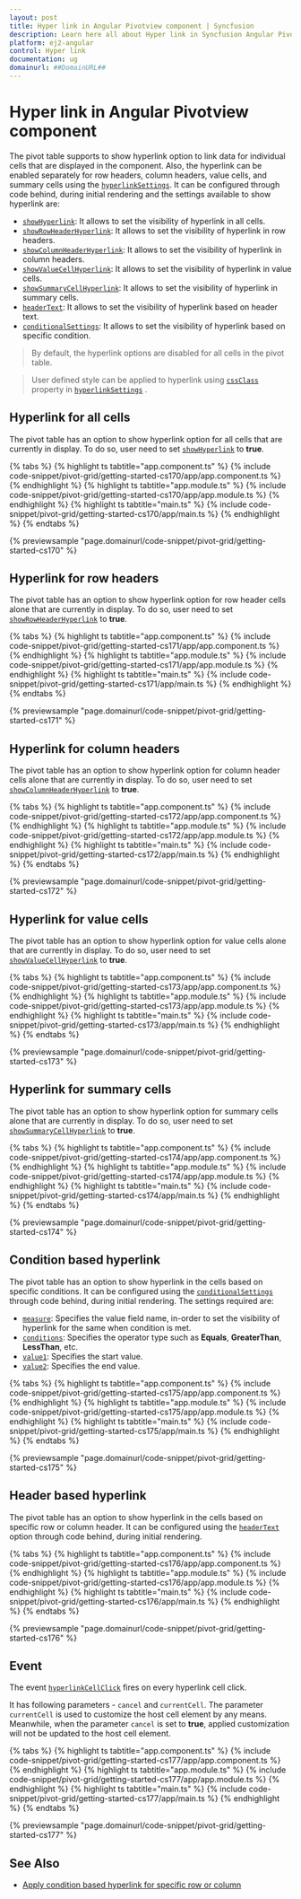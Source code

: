 ```yaml
---
layout: post
title: Hyper link in Angular Pivotview component | Syncfusion
description: Learn here all about Hyper link in Syncfusion Angular Pivotview component of Syncfusion Essential JS 2 and more.
platform: ej2-angular
control: Hyper link 
documentation: ug
domainurl: ##DomainURL##
---
```


# Hyper link in Angular Pivotview component

The pivot table supports to show hyperlink option to link data for individual cells that are displayed in the component. Also, the hyperlink can be enabled separately for row headers, column headers, value cells, and summary cells using the [`hyperlinkSettings`](https://ej2.syncfusion.com/angular/documentation/api/pivotview/hyperlinkSettings/). It can be configured through code behind, during initial rendering and the settings available to show hyperlink are:

* [`showHyperlink`](https://ej2.syncfusion.com/angular/documentation/api/pivotview/hyperlinkSettings/#showhyperlink): It allows to set the visibility of hyperlink in all cells.
* [`showRowHeaderHyperlink`](https://ej2.syncfusion.com/angular/documentation/api/pivotview/hyperlinkSettings/#showrowheaderhyperlink): It allows to set the visibility of hyperlink in row headers.
* [`showColumnHeaderHyperlink`](https://ej2.syncfusion.com/angular/documentation/api/pivotview/hyperlinkSettings/#showcolumnheaderhyperlink): It allows to set the visibility of hyperlink in column headers.
* [`showValueCellHyperlink`](https://ej2.syncfusion.com/angular/documentation/api/pivotview/hyperlinkSettings/#showvaluecellhyperlink): It allows to set the visibility of hyperlink in value cells.
* [`showSummaryCellHyperlink`](https://ej2.syncfusion.com/angular/documentation/api/pivotview/hyperlinkSettings/#showsummarycellhyperlink): It allows to set the visibility of hyperlink in summary cells.
* [`headerText`](https://ej2.syncfusion.com/angular/documentation/api/pivotview/hyperlinkSettings/#headertext): It allows to set the visibility of hyperlink based on header text.
* [`conditionalSettings`](https://ej2.syncfusion.com/angular/documentation/api/pivotview/hyperlinkSettings/#conditionalsettings): It allows to set the visibility of hyperlink based on specific condition.
<!-- markdownlint-disable MD028 -->
> By default, the hyperlink options are disabled for all cells in the pivot table.

> User defined style can be applied to hyperlink using [`cssClass`](https://ej2.syncfusion.com/angular/documentation/api/pivotview/hyperlinkSettings/#cssclass) property in [`hyperlinkSettings`](https://ej2.syncfusion.com/angular/documentation/api/pivotview/hyperlinkSettings/) .

## Hyperlink for all cells

The pivot table has an option to show hyperlink option for all cells that are currently in display. To do so, user need to set [`showHyperlink`](https://ej2.syncfusion.com/angular/documentation/api/pivotview/hyperlinkSettings/#showhyperlink) to **true**.

{% tabs %}
{% highlight ts tabtitle="app.component.ts" %}
{% include code-snippet/pivot-grid/getting-started-cs170/app/app.component.ts %}
{% endhighlight %}
{% highlight ts tabtitle="app.module.ts" %}
{% include code-snippet/pivot-grid/getting-started-cs170/app/app.module.ts %}
{% endhighlight %}
{% highlight ts tabtitle="main.ts" %}
{% include code-snippet/pivot-grid/getting-started-cs170/app/main.ts %}
{% endhighlight %}
{% endtabs %}
  
{% previewsample "page.domainurl/code-snippet/pivot-grid/getting-started-cs170" %}

## Hyperlink for row headers

The pivot table has an option to show hyperlink option for row header cells alone that are currently in display. To do so, user need to set [`showRowHeaderHyperlink`](https://ej2.syncfusion.com/angular/documentation/api/pivotview/hyperlinkSettings/#showrowheaderhyperlink) to **true**.

{% tabs %}
{% highlight ts tabtitle="app.component.ts" %}
{% include code-snippet/pivot-grid/getting-started-cs171/app/app.component.ts %}
{% endhighlight %}
{% highlight ts tabtitle="app.module.ts" %}
{% include code-snippet/pivot-grid/getting-started-cs171/app/app.module.ts %}
{% endhighlight %}
{% highlight ts tabtitle="main.ts" %}
{% include code-snippet/pivot-grid/getting-started-cs171/app/main.ts %}
{% endhighlight %}
{% endtabs %}
  
{% previewsample "page.domainurl/code-snippet/pivot-grid/getting-started-cs171" %}

## Hyperlink for column headers

The pivot table has an option to show hyperlink option for column header cells alone that are currently in display. To do so, user need to set [`showColumnHeaderHyperlink`](hhttps://ej2.syncfusion.com/angular/documentation/api/pivotview/hyperlinkSettings/#showcolumnheaderhyperlink) to **true**.

{% tabs %}
{% highlight ts tabtitle="app.component.ts" %}
{% include code-snippet/pivot-grid/getting-started-cs172/app/app.component.ts %}
{% endhighlight %}
{% highlight ts tabtitle="app.module.ts" %}
{% include code-snippet/pivot-grid/getting-started-cs172/app/app.module.ts %}
{% endhighlight %}
{% highlight ts tabtitle="main.ts" %}
{% include code-snippet/pivot-grid/getting-started-cs172/app/main.ts %}
{% endhighlight %}
{% endtabs %}
  
{% previewsample "page.domainurl/code-snippet/pivot-grid/getting-started-cs172" %}

## Hyperlink for value cells

The pivot table has an option to show hyperlink option for value cells alone that are currently in display. To do so, user need to set [`showValueCellHyperlink`](https://ej2.syncfusion.com/angular/documentation/api/pivotview/hyperlinkSettings/#showvaluecellhyperlink) to **true**.

{% tabs %}
{% highlight ts tabtitle="app.component.ts" %}
{% include code-snippet/pivot-grid/getting-started-cs173/app/app.component.ts %}
{% endhighlight %}
{% highlight ts tabtitle="app.module.ts" %}
{% include code-snippet/pivot-grid/getting-started-cs173/app/app.module.ts %}
{% endhighlight %}
{% highlight ts tabtitle="main.ts" %}
{% include code-snippet/pivot-grid/getting-started-cs173/app/main.ts %}
{% endhighlight %}
{% endtabs %}
  
{% previewsample "page.domainurl/code-snippet/pivot-grid/getting-started-cs173" %}

## Hyperlink for summary cells

The pivot table has an option to show hyperlink option for summary cells alone that are currently in display. To do so, user need to set [`showSummaryCellHyperlink`](https://ej2.syncfusion.com/angular/documentation/api/pivotview/hyperlinkSettings/#showsummarycellhyperlink) to **true**.

{% tabs %}
{% highlight ts tabtitle="app.component.ts" %}
{% include code-snippet/pivot-grid/getting-started-cs174/app/app.component.ts %}
{% endhighlight %}
{% highlight ts tabtitle="app.module.ts" %}
{% include code-snippet/pivot-grid/getting-started-cs174/app/app.module.ts %}
{% endhighlight %}
{% highlight ts tabtitle="main.ts" %}
{% include code-snippet/pivot-grid/getting-started-cs174/app/main.ts %}
{% endhighlight %}
{% endtabs %}
  
{% previewsample "page.domainurl/code-snippet/pivot-grid/getting-started-cs174" %}

## Condition based hyperlink

The pivot table has an option to show hyperlink in the cells based on specific conditions. It can be configured using the [`conditionalSettings`](https://ej2.syncfusion.com/angular/documentation/api/pivotview/conditionalSettings/) through code behind, during initial rendering. The settings required are:

* [`measure`](https://ej2.syncfusion.com/angular/documentation/api/pivotview/conditionalSettings/#measure): Specifies the value field name, in-order to set the visibility of hyperlink for the same when condition is met.
* [`conditions`](https://ej2.syncfusion.com/angular/documentation/api/pivotview/conditionalSettings/#conditions): Specifies the operator type such as **Equals**, **GreaterThan**, **LessThan**, etc.
* [`value1`](https://ej2.syncfusion.com/angular/documentation/api/pivotview/conditionalSettings/#value1): Specifies the start value.
* [`value2`](https://ej2.syncfusion.com/angular/documentation/api/pivotview/conditionalSettings/#value2): Specifies the end value.

{% tabs %}
{% highlight ts tabtitle="app.component.ts" %}
{% include code-snippet/pivot-grid/getting-started-cs175/app/app.component.ts %}
{% endhighlight %}
{% highlight ts tabtitle="app.module.ts" %}
{% include code-snippet/pivot-grid/getting-started-cs175/app/app.module.ts %}
{% endhighlight %}
{% highlight ts tabtitle="main.ts" %}
{% include code-snippet/pivot-grid/getting-started-cs175/app/main.ts %}
{% endhighlight %}
{% endtabs %}
  
{% previewsample "page.domainurl/code-snippet/pivot-grid/getting-started-cs175" %}

## Header based hyperlink

The pivot table has an option to show hyperlink in the cells based on specific row or column header. It can be configured using the [`headerText`](https://ej2.syncfusion.com/angular/documentation/api/pivotview/hyperlinkSettings/#headertext) option through code behind, during initial rendering.

{% tabs %}
{% highlight ts tabtitle="app.component.ts" %}
{% include code-snippet/pivot-grid/getting-started-cs176/app/app.component.ts %}
{% endhighlight %}
{% highlight ts tabtitle="app.module.ts" %}
{% include code-snippet/pivot-grid/getting-started-cs176/app/app.module.ts %}
{% endhighlight %}
{% highlight ts tabtitle="main.ts" %}
{% include code-snippet/pivot-grid/getting-started-cs176/app/main.ts %}
{% endhighlight %}
{% endtabs %}
  
{% previewsample "page.domainurl/code-snippet/pivot-grid/getting-started-cs176" %}

## Event

The event [`hyperlinkCellClick`](https://ej2.syncfusion.com/angular/documentation/api/pivotview#hyperlinkcellclick) fires on every hyperlink cell click.

It has following parameters - `cancel` and `currentCell`. The parameter `currentCell` is used to customize the host cell element by any means. Meanwhile, when the parameter `cancel` is set to **true**, applied customization will not be updated to the host cell element.

{% tabs %}
{% highlight ts tabtitle="app.component.ts" %}
{% include code-snippet/pivot-grid/getting-started-cs177/app/app.component.ts %}
{% endhighlight %}
{% highlight ts tabtitle="app.module.ts" %}
{% include code-snippet/pivot-grid/getting-started-cs177/app/app.module.ts %}
{% endhighlight %}
{% highlight ts tabtitle="main.ts" %}
{% include code-snippet/pivot-grid/getting-started-cs177/app/main.ts %}
{% endhighlight %}
{% endtabs %}
  
{% previewsample "page.domainurl/code-snippet/pivot-grid/getting-started-cs177" %}

## See Also

* [Apply condition based hyperlink for specific row or column](./how-to/apply-condition-based-hyper-link-for-specific-row-or-column)